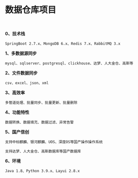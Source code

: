 # 数据仓库项目

<br>

**0、技术栈**

    SpringBoot 2.7.x、MongoDB 6.x、Redis 7.x、RabbitMQ 3.x

**1、多数据源同步**

    mysql、sqlserver、postgresql、clickhouse、达梦、人大金仓、高斯等

**2、文件数据同步**

    csv、excel、json、xml

**3、高效率**

    多管道处理、批量同步、批量更新、批量删除

**4、功能特性**

    数据转换、数据填充、数据过滤、异常告警

**5、国产信创**

    支持中标麒麟、银河麒麟、UOS、深度OS等国产操作操作系统

    支持达梦、人大金仓、高斯数据库等国产数据库

**6、环境**

    Java 1.8、Python 3.9.x、Layui 2.8.x



